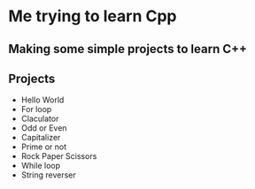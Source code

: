 # Me trying to learn Cpp

## Making some simple projects to learn C++

## Projects

* Hello World
* For loop
* Claculator
* Odd or Even
* Capitalizer
* Prime or not
* Rock Paper Scissors
* While loop
* String reverser
